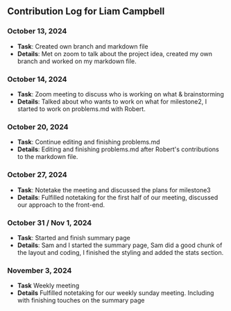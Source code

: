 ## Contribution Log for Liam Campbell

### October 13, 2024 
  - **Task**:  Created own branch and markdown file
  - **Details**: Met on zoom to talk about the project idea, created my own branch and worked on my markdown file.

### October 14, 2024
  - **Task**: Zoom meeting to discuss who is working on what & brainstorming
  - **Details**: Talked about who wants to work on what for milestone2, I started to work on problems.md with Robert.

### October 20, 2024
  - **Task**: Continue editing and finishing problems.md
  - **Details**: Editing and finishing problems.md after Robert's contributions to the markdown file. 

### October 27, 2024
  - **Task**: Notetake the meeting and discussed the plans for milestone3
  - **Details**: Fulfilled notetaking for the first half of our meeting, discussed our approach to the front-end.

### October 31 / Nov 1, 2024
  - **Task**: Started and finish summary page
  - **Details**: Sam and I started the summary page, Sam did a good chunk of the layout and coding, I finished the styling and added the stats section.

### November 3, 2024
  - **Task** Weekly meeting
  - **Details** Fulfilled notetaking for our weekly sunday meeting. Including with finishing touches on the summary page